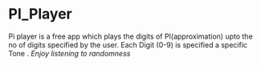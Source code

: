 # PI_Player
 Pi player is a free app which plays the digits of PI(approximation) upto the no of digits specified by the user. Each Digit (0-9) is specified a specific Tone . *Enjoy listening to randomness*
